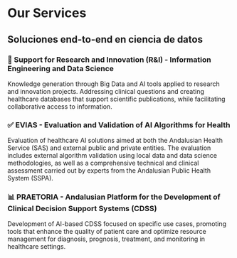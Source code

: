 # Our Services

## Soluciones end-to-end en ciencia de datos

### 🧠 Support for Research and Innovation (R&I) - Information Engineering and Data Science 
Knowledge generation through Big Data and AI tools applied to research and innovation projects.
Addressing clinical questions and creating healthcare databases that support scientific publications, while facilitating collaborative access to information. 

### ✅ EVIAS - Evaluation and Validation of AI Algorithms for Health
Evaluation of healthcare AI solutions aimed at both the Andalusian Health Service (SAS) and external public and private entities.
The evaluation includes external algorithm validation using local data and data science methodologies, as well as a comprehensive technical 
and clinical assessment carried out by experts from the Andalusian Public Health System (SSPA).

### 📊 PRAETORIA - Andalusian Platform for the Development of Clinical Decision Support Systems (CDSS)
Development of AI-based CDSS focused on specific use cases, promoting tools that enhance the quality of patient care and optimize resource 
management for diagnosis, prognosis, treatment, and monitoring in healthcare settings.

